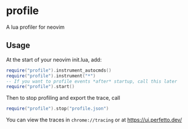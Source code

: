 # profile

A lua profiler for neovim

## Usage

At the start of your neovim init.lua, add:
```lua
require("profile").instrument_autocmds()
require("profile").instrument("*")
-- If you want to profile events *after* startup, call this later
require("profile").start()
```

Then to stop profiling and export the trace, call
```lua
require("profile").stop("profile.json")
```

You can view the traces in `chrome://tracing` or at https://ui.perfetto.dev/
